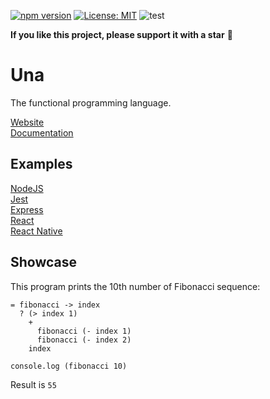 [![npm version](https://img.shields.io/npm/v/una-language)](https://badge.fury.io/js/una-language)
[![License: MIT](https://img.shields.io/npm/l/una-language)](https://opensource.org/licenses/MIT)
![test](https://github.com/sergeyshpadyrev/una/workflows/test/badge.svg?branch=master)

**If you like this project, please support it with a star** 🌟

# Una

The functional programming language.

[Website](https://una-language.com/) <br/>
[Documentation](DOCS.md) <br/>

## Examples

[NodeJS](https://github.com/una-language/example-node) <br/>
[Jest](https://github.com/una-language/example-jest) <br/>
[Express](https://github.com/una-language/example-express) <br/>
[React](https://github.com/una-language/example-react) <br/>
[React Native](https://github.com/una-language/example-react-native) <br/>

## Showcase

This program prints the 10th number of Fibonacci sequence:

```
= fibonacci -> index
  ? (> index 1)
    +
      fibonacci (- index 1)
      fibonacci (- index 2)
    index

console.log (fibonacci 10)
```

Result is `55`
